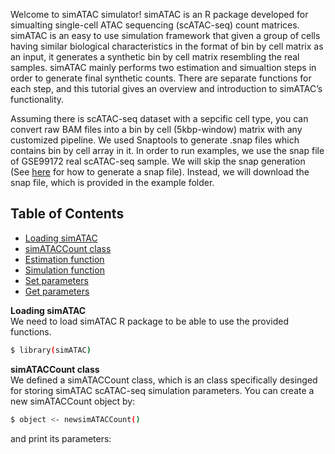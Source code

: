 Welcome to simATAC simulator!
simATAC is an R package developed for simualting single-cell ATAC sequencing (scATAC-seq) count matrices. simATAC is an easy to use simulation framework that given a group of cells having similar biological characteristics in the format of bin by cell matrix as an input, it generates a synthetic bin by cell matrix resembling the real samples. simATAC mainly performs two estimation and simualtion steps in order to generate final synthetic counts. There are separate functions for each step, and this tutorial gives an overview and introduction to simATAC’s functionality.

Assuming there is scATAC-seq dataset with a sepcific cell type, you can convert raw BAM files into a bin by cell (5kbp-window) matrix with any customized pipeline. We used Snaptools to generate .snap files which contains bin by cell array in it. In order to run examples, we use the snap file of GSE99172 real scATAC-seq sample. We will skip the snap generation (See [here](https://github.com/r3fang/SnapATAC/wiki/FAQs#whatissnap) for how to generate a snap file). Instead, we will download the snap file, which is provided in the example folder. 


## Table of Contents

- [Loading simATAC](#load)
- [simATACCount class](#simATACCount)
- [Estimation function](#estimation)
- [Simulation function](#simulation)
- [Set parameters](#set)
- [Get parameters](#get)


<a name="simATACCount"></a>**Loading simATAC**        
We need to load simATAC R package to be able to use the provided functions.

```bash
$ library(simATAC)
```

<a name="simATACCount"></a>**simATACCount class**        
We defined a simATACCount class, which is an class specifically desinged for storing simATAC scATAC-seq simulation parameters. You can create a new simATACCount object by:

```bash
$ object <- newsimATACCount()
```
and print its parameters:


